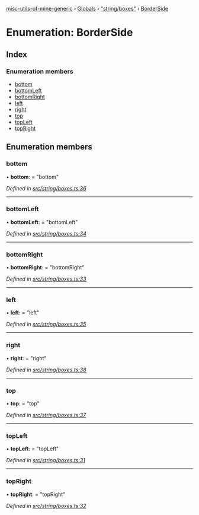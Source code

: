 [misc-utils-of-mine-generic](../README.md) › [Globals](../globals.md) › ["string/boxes"](../modules/_string_boxes_.md) › [BorderSide](_string_boxes_.borderside.md)

# Enumeration: BorderSide

## Index

### Enumeration members

* [bottom](_string_boxes_.borderside.md#bottom)
* [bottomLeft](_string_boxes_.borderside.md#bottomleft)
* [bottomRight](_string_boxes_.borderside.md#bottomright)
* [left](_string_boxes_.borderside.md#left)
* [right](_string_boxes_.borderside.md#right)
* [top](_string_boxes_.borderside.md#top)
* [topLeft](_string_boxes_.borderside.md#topleft)
* [topRight](_string_boxes_.borderside.md#topright)

## Enumeration members

###  bottom

• **bottom**: = "bottom"

*Defined in [src/string/boxes.ts:36](https://github.com/cancerberoSgx/misc-utils-of-mine/blob/8ac077d/misc-utils-of-mine-generic/src/string/boxes.ts#L36)*

___

###  bottomLeft

• **bottomLeft**: = "bottomLeft"

*Defined in [src/string/boxes.ts:34](https://github.com/cancerberoSgx/misc-utils-of-mine/blob/8ac077d/misc-utils-of-mine-generic/src/string/boxes.ts#L34)*

___

###  bottomRight

• **bottomRight**: = "bottomRight"

*Defined in [src/string/boxes.ts:33](https://github.com/cancerberoSgx/misc-utils-of-mine/blob/8ac077d/misc-utils-of-mine-generic/src/string/boxes.ts#L33)*

___

###  left

• **left**: = "left"

*Defined in [src/string/boxes.ts:35](https://github.com/cancerberoSgx/misc-utils-of-mine/blob/8ac077d/misc-utils-of-mine-generic/src/string/boxes.ts#L35)*

___

###  right

• **right**: = "right"

*Defined in [src/string/boxes.ts:38](https://github.com/cancerberoSgx/misc-utils-of-mine/blob/8ac077d/misc-utils-of-mine-generic/src/string/boxes.ts#L38)*

___

###  top

• **top**: = "top"

*Defined in [src/string/boxes.ts:37](https://github.com/cancerberoSgx/misc-utils-of-mine/blob/8ac077d/misc-utils-of-mine-generic/src/string/boxes.ts#L37)*

___

###  topLeft

• **topLeft**: = "topLeft"

*Defined in [src/string/boxes.ts:31](https://github.com/cancerberoSgx/misc-utils-of-mine/blob/8ac077d/misc-utils-of-mine-generic/src/string/boxes.ts#L31)*

___

###  topRight

• **topRight**: = "topRight"

*Defined in [src/string/boxes.ts:32](https://github.com/cancerberoSgx/misc-utils-of-mine/blob/8ac077d/misc-utils-of-mine-generic/src/string/boxes.ts#L32)*
